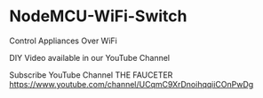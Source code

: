 # NodeMCU-WiFi-Switch
Control Appliances Over WiFi

DIY Video available in our YouTube Channel

Subscribe YouTube Channel 
                    THE FAUCETER
  https://www.youtube.com/channel/UCqmC9XrDnoihqqiiCOnPwDg
